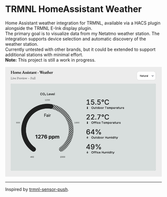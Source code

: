 # TRMNL HomeAssistant Weather

Home Assistant weather integration for TRMNL, available via a HACS plugin alongside the TRMNL E-Ink display plugin.  
The primary goal is to visualize data from my Netatmo weather station. The integration supports device selection and automatic discovery of the weather station.  
Currently untested with other brands, but it could be extended to support additional stations with minimal effort.  
**Note:** This project is still a work in progress.

![demo](https://github.com/TilmanGriesel/ha-trmnl-weather/blob/main/docs/demo/main.png?raw=true)

---

Inspired by [trmnl-sensor-push](https://github.com/gitstua/trmnl-sensor-push).
